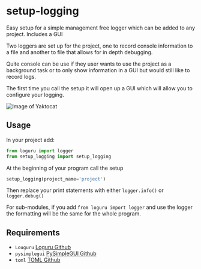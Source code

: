# setup-logging
Easy setup for a simple management free logger which can be added to any project. Includes a GUI

Two loggers are set up for the project, one to record console information to a file and another to file that allows for in depth debugging. 

Quite console can be use if they user wants to use the project as a background task or to only show information in a GUI but would still like to record logs.

The first time you call the setup it will open up a GUI which will allow you to configure your logging.

![Image of Yaktocat](https://github.com/akgre/setup-logging/blob/main/docs/img/setup_gui.PNG?raw=true)

## Usage
In your project add:
```Python
from loguru import logger
from setup_logging import setup_logging
```
At the beginning of your program call the setup
```Python
setup_logging(project_name='project')
```
Then replace your print statements with either ```logger.info()``` or ```logger.debug()```

For sub-modules, if you add ```from loguru import logger``` and use the logger the formatting will be the same for the whole program.

## Requirements

* `Louguru` [Loguru Github](https://github.com/Delgan/loguru)
* `pysimplegui` [PySimpleGUI Github](https://github.com/PySimpleGUI/PySimpleGUI)
* `toml` [TOML Github](https://github.com/toml-lang/toml)